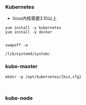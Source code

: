 ### Kubernetes

- linux内核需要3.10以上

```
yum install -y kubernetes
yum install -y docker


swapoff -a

/lib/systemd/system/
```

### kube-master

```
mkdir -p /opt/kubernetes/{bin,cfg}



```

### kube-node

```
```
